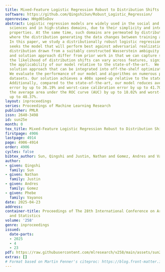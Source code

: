 ```yaml
---
title: Mixed-Feature Logistic Regression Robust to Distribution Shifts
software: https://github.com/QingshiSun/Robust_Logistic_Regression/
openreview: HHgd65xDov
abstract: Logistic regression models are widely used in the social and behavioral
  sciences and in high-stakes domains, due to their simplicity and interpretability
  properties. At the same time, such domains are permeated by distribution shifts,
  where the distribution generating the data changes between training and deployment.
  In this paper, we study a distributionally robust logistic regression problem that
  seeks the model that will perform best against adversarial realizations of the data
  distribution drawn from a suitably constructed Wasserstein ambiguity set.  Our model
  and solution approach differ from prior work in that we can capture settings where
  the likelihood of distribution shifts can vary across features, significantly broadening
  the applicability of our model relative to the state-of-the-art.  We propose a graph-based
  solution approach that can be integrated into off-the-shelf optimization solvers.
  We evaluate the performance of our model and algorithms on numerous publicly available
  datasets. Our solution achieves a 408x speed-up relative to the state-of-the-art.
  Additionally, compared to the state-of-the-art, our model reduces average calibration
  error by up to 36.19% and worst-case calibration error by up to 41.70%, while increasing
  the average area under the ROC curve (AUC) by up to 18.02% and worst-case AUC by
  up to 48.37%.
layout: inproceedings
series: Proceedings of Machine Learning Research
publisher: PMLR
issn: 2640-3498
id: sun25e
month: 0
tex_title: Mixed-Feature Logistic Regression Robust to Distribution Shifts
firstpage: 4906
lastpage: 4914
page: 4906-4914
order: 4906
cycles: false
bibtex_author: Sun, Qingshi and Justin, Nathan and Gomez, Andres and Vayanos, Phebe
author:
- given: Qingshi
  family: Sun
- given: Nathan
  family: Justin
- given: Andres
  family: Gomez
- given: Phebe
  family: Vayanos
date: 2025-04-23
address:
container-title: Proceedings of The 28th International Conference on Artificial Intelligence
  and Statistics
volume: '258'
genre: inproceedings
issued:
  date-parts:
  - 2025
  - 4
  - 23
pdf: https://raw.githubusercontent.com/mlresearch/v258/main/assets/sun25e/sun25e.pdf
extras: []
# Format based on Martin Fenner's citeproc: https://blog.front-matter.io/posts/citeproc-yaml-for-bibliographies/
---
```

